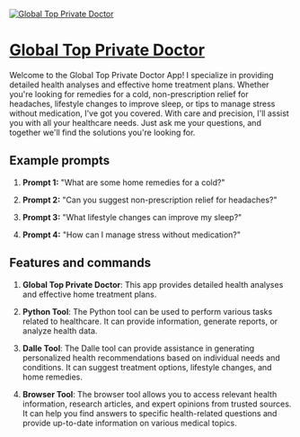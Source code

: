 [![Global Top Private Doctor](https://files.oaiusercontent.com/file-M5KldzML04RX9NiIQgIfWINI?se=2123-10-18T16%3A10%3A05Z&sp=r&sv=2021-08-06&sr=b&rscc=max-age%3D31536000%2C%20immutable&rscd=attachment%3B%20filename%3Df8348968-1e3f-459b-814e-8958b17bd8e9.png&sig=EsM%2BDs2MouH411bGnU9GZGAVdN124rJ9wIojixWILqo%3D)](https://chat.openai.com/g/g-2Wwt3uj7g-global-top-private-doctor)

# [Global Top Private Doctor](https://chat.openai.com/g/g-2Wwt3uj7g-global-top-private-doctor)

Welcome to the Global Top Private Doctor App! I specialize in providing detailed health analyses and effective home treatment plans. Whether you're looking for remedies for a cold, non-prescription relief for headaches, lifestyle changes to improve sleep, or tips to manage stress without medication, I've got you covered. With care and precision, I'll assist you with all your healthcare needs. Just ask me your questions, and together we'll find the solutions you're looking for.

## Example prompts

1. **Prompt 1:** "What are some home remedies for a cold?"

2. **Prompt 2:** "Can you suggest non-prescription relief for headaches?"

3. **Prompt 3:** "What lifestyle changes can improve my sleep?"

4. **Prompt 4:** "How can I manage stress without medication?"

## Features and commands

1. **Global Top Private Doctor**: This app provides detailed health analyses and effective home treatment plans.

2. **Python Tool**: The Python tool can be used to perform various tasks related to healthcare. It can provide information, generate reports, or analyze health data. 

3. **Dalle Tool**: The Dalle tool can provide assistance in generating personalized health recommendations based on individual needs and conditions. It can suggest treatment options, lifestyle changes, and home remedies.

4. **Browser Tool**: The browser tool allows you to access relevant health information, research articles, and expert opinions from trusted sources. It can help you find answers to specific health-related questions and provide up-to-date information on various medical topics.